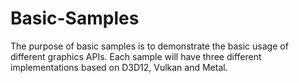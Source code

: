 # Basic-Samples

The purpose of basic samples is to demonstrate the basic usage of different graphics APIs.
Each sample will have three different implementations based on D3D12, Vulkan and Metal.